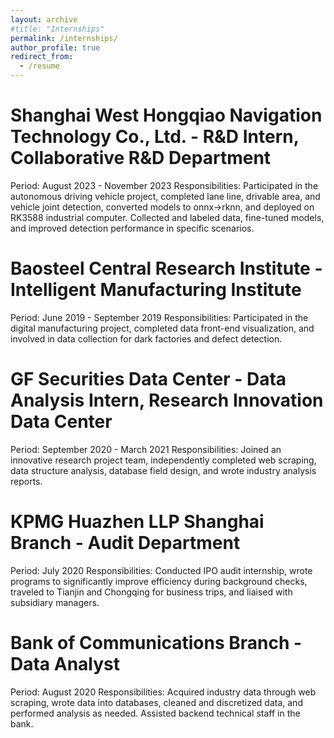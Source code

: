 ```yaml
---
layout: archive
#title: "Internships"
permalink: /internships/
author_profile: true
redirect_from:
  - /resume
---
```

Shanghai West Hongqiao Navigation Technology Co., Ltd. - R&D Intern, Collaborative R&D Department
=====
Period: August 2023 - November 2023
Responsibilities: Participated in the autonomous driving vehicle project, completed lane line, drivable area, and vehicle joint detection, converted models to onnx->rknn, and deployed on RK3588 industrial computer. Collected and labeled data, fine-tuned models, and improved detection performance in specific scenarios.

Baosteel Central Research Institute - Intelligent Manufacturing Institute
=====
Period: June 2019 - September 2019
Responsibilities: Participated in the digital manufacturing project, completed data front-end visualization, and involved in data collection for dark factories and defect detection.

GF Securities Data Center - Data Analysis Intern, Research Innovation Data Center
=====
Period: September 2020 - March 2021
Responsibilities: Joined an innovative research project team, independently completed web scraping, data structure analysis, database field design, and wrote industry analysis reports.

KPMG Huazhen LLP Shanghai Branch - Audit Department
====
Period: July 2020
Responsibilities: Conducted IPO audit internship, wrote programs to significantly improve efficiency during background checks, traveled to Tianjin and Chongqing for business trips, and liaised with subsidiary managers.

Bank of Communications Branch - Data Analyst
====
Period: August 2020
Responsibilities: Acquired industry data through web scraping, wrote data into databases, cleaned and discretized data, and performed analysis as needed. Assisted backend technical staff in the bank.

